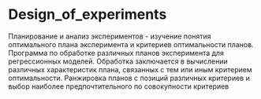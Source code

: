 # Design_of_experiments
Планирование и анализ экспериментов - изучение понятия оптимального плана эксперимента и критериев оптимальности планов.
Программа по обработке различных планов эксперимента для регрессионных моделей. Обработка заключается в вычислении различных характеристик плана, связанных с тем или иным критерием оптимальности. Ранжировка планов с позиций различных критериев и выбор наиболее предпочтительного по совокупности критериев
